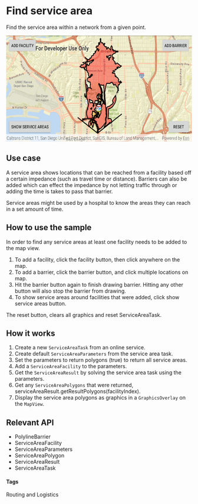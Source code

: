 # Find service area

Find the service area within a network from a given point.

![Find service area App](find-service-area.png)

## Use case
A service area shows locations that can be reached from a facility based
off a certain impedance (such as travel time or distance). Barriers can
also be added which can effect the impedance by not letting traffic
through or adding the time is takes to pass that barrier.

Service areas might be used by a hospital to know the areas they can
reach in a set amount of time.

## How to use the sample
In order to find any service areas at least one facility needs to be
added to the map view.
1. To add a facility, click the facility button, then click anywhere on
   the map.
2. To add a barrier, click the barrier button, and click multiple
   locations on map.
3. Hit the barrier button again to finish drawing barrier. Hitting any
   other button will also stop the barrier from drawing.
4. To show service areas around facilities that were added, click show
   service areas button. 
   
The reset button, clears all graphics and reset ServiceAreaTask.
   
## How it works

1. Create a new `ServiceAreaTask` from an online service.
2. Create default `ServiceAreaParameters` from the service area task.
3. Set the parameters to return polygons (true) to return all service
   areas.
4. Add a `ServiceAreaFacility` to the parameters.
5. Get the `ServiceAreaResult` by solving the service area task using
   the parameters.
6. Get any `ServiceAreaPolygons` that were returned,
   serviceAreaResult.getResultPolygons(facilityIndex). 
7. Display the service area polygons as graphics in a `GraphicsOverlay`
   on the `MapView`.

## Relevant API

* PolylineBarrier
* ServiceAreaFacility
* ServiceAreaParameters
* ServiceAreaPolygon
* ServiceAreaResult
* ServiceAreaTask

#### Tags
Routing and Logistics 
